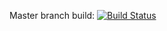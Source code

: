Master branch build: [![Build Status](https://travis-ci.org/RobbertJanSW/file-archiver.svg?branch=master)](https://travis-ci.org/RobbertJanSW/file-archiver)
